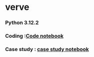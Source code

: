 # verve

### Python 3.12.2

### Coding :[Code notebook](https://github.com/Zainny1234/verve/blob/main/code/Code.ipynb)

### Case study : [case study notebook](https://github.com/Zainny1234/verve/blob/main/case_study/Case%20study.ipynb)